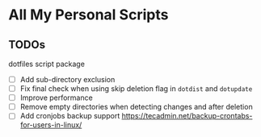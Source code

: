 # All My Personal Scripts

## TODOs

dotfiles script package

- [ ] Add sub-directory exclusion
- [ ] Fix final check when using skip deletion flag in `dotdist` and `dotupdate`
- [ ] Improve performance
- [ ] Remove empty directories when detecting changes and after deletion
- [ ] Add cronjobs backup support https://tecadmin.net/backup-crontabs-for-users-in-linux/
